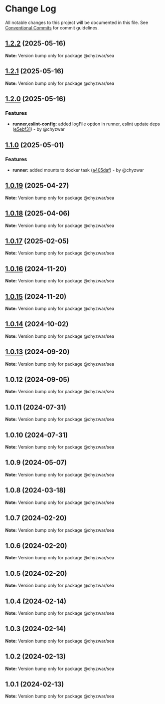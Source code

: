# Change Log

All notable changes to this project will be documented in this file.
See [Conventional Commits](https://conventionalcommits.org) for commit guidelines.

## [1.2.2](https://github.com/chyzwar/common/compare/@chyzwar/sea@1.2.1...@chyzwar/sea@1.2.2) (2025-05-16)

**Note:** Version bump only for package @chyzwar/sea

## [1.2.1](https://github.com/chyzwar/common/compare/@chyzwar/sea@1.2.0...@chyzwar/sea@1.2.1) (2025-05-16)

**Note:** Version bump only for package @chyzwar/sea

## [1.2.0](https://github.com/chyzwar/common/compare/@chyzwar/sea@1.1.0...@chyzwar/sea@1.2.0) (2025-05-16)

### Features

* **runner,eslint-config:** added logFile option in runner, eslint update deps ([e5ebf31](https://github.com/chyzwar/common/commit/e5ebf31e258fde7ab14576cf8f3be67a42377856)) - by @chyzwar

## [1.1.0](https://github.com/chyzwar/common/compare/@chyzwar/sea@1.0.19...@chyzwar/sea@1.1.0) (2025-05-01)

### Features

* **runner:** added mounts to docker task ([a405daf](https://github.com/chyzwar/common/commit/a405daf7e6bb9899729402dde184a7d3be489199)) - by @chyzwar

## [1.0.19](https://github.com/chyzwar/common/compare/@chyzwar/sea@1.0.18...@chyzwar/sea@1.0.19) (2025-04-27)

**Note:** Version bump only for package @chyzwar/sea

## [1.0.18](https://github.com/chyzwar/common/compare/@chyzwar/sea@1.0.17...@chyzwar/sea@1.0.18) (2025-04-06)

**Note:** Version bump only for package @chyzwar/sea

## [1.0.17](https://github.com/chyzwar/common/compare/@chyzwar/sea@1.0.16...@chyzwar/sea@1.0.17) (2025-02-05)

**Note:** Version bump only for package @chyzwar/sea

## [1.0.16](https://github.com/chyzwar/common/compare/@chyzwar/sea@1.0.15...@chyzwar/sea@1.0.16) (2024-11-20)

**Note:** Version bump only for package @chyzwar/sea

## [1.0.15](https://github.com/chyzwar/common/compare/@chyzwar/sea@1.0.14...@chyzwar/sea@1.0.15) (2024-11-20)

**Note:** Version bump only for package @chyzwar/sea

## [1.0.14](https://github.com/chyzwar/common/compare/@chyzwar/sea@1.0.13...@chyzwar/sea@1.0.14) (2024-10-02)

**Note:** Version bump only for package @chyzwar/sea

## [1.0.13](https://github.com/chyzwar/common/compare/@chyzwar/sea@1.0.12...@chyzwar/sea@1.0.13) (2024-09-20)

**Note:** Version bump only for package @chyzwar/sea

## 1.0.12 (2024-09-05)

**Note:** Version bump only for package @chyzwar/sea

## 1.0.11 (2024-07-31)

**Note:** Version bump only for package @chyzwar/sea

## 1.0.10 (2024-07-31)

**Note:** Version bump only for package @chyzwar/sea

## 1.0.9 (2024-05-07)

**Note:** Version bump only for package @chyzwar/sea

## 1.0.8 (2024-03-18)

**Note:** Version bump only for package @chyzwar/sea

## 1.0.7 (2024-02-20)

**Note:** Version bump only for package @chyzwar/sea

## 1.0.6 (2024-02-20)

**Note:** Version bump only for package @chyzwar/sea

## 1.0.5 (2024-02-20)

**Note:** Version bump only for package @chyzwar/sea

## 1.0.4 (2024-02-14)

**Note:** Version bump only for package @chyzwar/sea

## 1.0.3 (2024-02-14)

**Note:** Version bump only for package @chyzwar/sea

## 1.0.2 (2024-02-13)

**Note:** Version bump only for package @chyzwar/sea

## 1.0.1 (2024-02-13)

**Note:** Version bump only for package @chyzwar/sea

